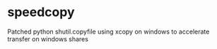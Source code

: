 # speedcopy
Patched python shutil.copyfile using xcopy on windows to accelerate transfer on windows shares
